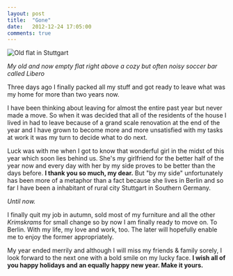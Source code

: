 ```yaml
---
layout: post
title:  "Gone"
date:   2012-12-24 17:05:00
comments: true
---
```


![Old flat in Stuttgart](http://cl.ly/UaO6/libero.jpg)

*My old and now empty flat right above a cozy but often noisy soccer bar called Libero*

Three days ago I finally packed all my stuff and got ready to leave what was my home for more than two years now.

I have been thinking about leaving for almost the entire past year but never made a move. So when it was decided that all of the residents of the house I lived in had to leave because of a grand scale renovation at the end of the year and I have grown to become more and more unsatisfied with my tasks at work it was my turn to decide what to do next.

Luck was with me when I got to know that wonderful girl in the midst of this year which soon lies behind us. She's my girlfriend for the better half of the year now and every day with her by my side proves to be better than the days before. **I thank you so much, my dear.** But "by my side" unfortunately has been more of a metaphor than a fact because she lives in Berlin and so far I have been a inhabitant of rural city Stuttgart in Southern Germany.

*Until now.*

I finally quit my job in autumn, sold most of my furniture and all the other *Krimskrams* for small change so by now I am finally ready to move on. To Berlin. With my life, my love and work, too. The later will hopefully enable me to enjoy the former appropriately.

My year ended merrily and although I will miss my friends & family sorely, I look forward to the next one with a bold smile on my lucky face. **I wish all of you happy holidays and an equally happy new year. Make it yours.**
